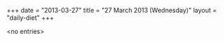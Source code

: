 +++
date = "2013-03-27"
title = "27 March 2013 (Wednesday)"
layout = "daily-diet"
+++

<p>&lt;no entries&gt;</p>